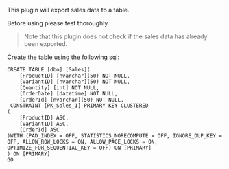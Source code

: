 ﻿This plugin will export sales data to a table.

Before using please test thoroughly. 

> Note that this plugin does not check if the sales data has already been exported.

Create the table using the following sql:
```tsql
CREATE TABLE [dbo].[Sales](
	[ProductID] [nvarchar](50) NOT NULL,
	[VariantID] [nvarchar](50) NOT NULL,
	[Quantity] [int] NOT NULL,
	[OrderDate] [datetime] NOT NULL,
	[OrderId] [nvarchar](50) NOT NULL,
 CONSTRAINT [PK_Sales_1] PRIMARY KEY CLUSTERED 
(
	[ProductID] ASC,
	[VariantID] ASC,
	[OrderId] ASC
)WITH (PAD_INDEX = OFF, STATISTICS_NORECOMPUTE = OFF, IGNORE_DUP_KEY = OFF, ALLOW_ROW_LOCKS = ON, ALLOW_PAGE_LOCKS = ON, OPTIMIZE_FOR_SEQUENTIAL_KEY = OFF) ON [PRIMARY]
) ON [PRIMARY]
GO
```
